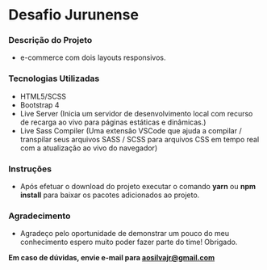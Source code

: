 # Desafio Jurunense

### Descrição do Projeto
* e-commerce com dois layouts responsivos.

### Tecnologias Utilizadas
* HTML5/SCSS
* Bootstrap 4
* Live Server (Inicia um servidor de desenvolvimento local com recurso de recarga ao vivo para páginas estáticas e dinâmicas.)
* Live Sass Compiler (Uma extensão VSCode que ajuda a compilar / transpilar seus arquivos SASS / SCSS para arquivos CSS em tempo real com a atualização ao vivo do navegador)

### Instruções
* Após efetuar o download do projeto executar o comando **yarn** ou **npm install** para baixar os pacotes adicionados ao projeto.


### Agradecimento
* Agradeço pelo oportunidade de demonstrar um pouco do meu conhecimento espero muito poder fazer parte do time! Obrigado.

**Em caso de dúvidas, envie e-mail para aosilvajr@gmail.com**
